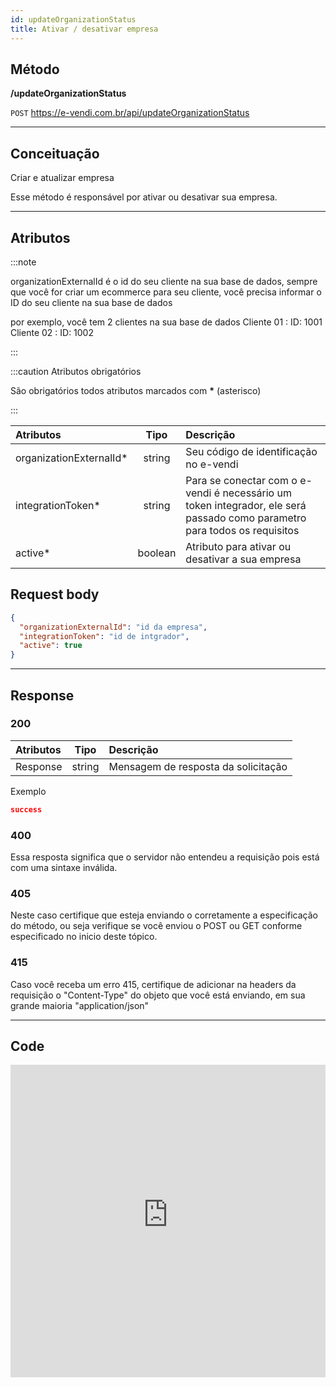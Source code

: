 ```yaml
---
id: updateOrganizationStatus
title: Ativar / desativar empresa
---
```


## Método

**/updateOrganizationStatus**

`POST` https://e-vendi.com.br/api/updateOrganizationStatus

---

## Conceituação

Criar e atualizar empresa

Esse método é responsável por ativar ou desativar sua empresa.

---

## Atributos

:::note

organizationExternalId é o id do seu cliente na sua base de dados, sempre que você for criar um ecommerce para seu cliente, você precisa informar o ID do seu cliente na sua base de dados

por exemplo, você tem 2 clientes na sua base de dados Cliente 01 : ID: 1001 Cliente 02 : ID: 1002

:::

:::caution Atributos obrigatórios

São obrigatórios todos atributos marcados com **\*** (asterisco)

:::

| Atributos | Tipo | Descrição |
| :-- | :-: | :-- |
| organizationExternalId\* | string | Seu código de identificação no e-vendi |
| integrationToken\* | string | Para se conectar com o e-vendi é necessário um token integrador, ele será passado como parametro para todos os requisitos |
| active\* | boolean | Atributo para ativar ou desativar a sua empresa |

## Request body

```json
{
  "organizationExternalId": "id da empresa",
  "integrationToken": "id de intgrador",
  "active": true
}
```

---

## Response

### 200

| Atributos |  Tipo  | Descrição                           |
| :-------- | :----: | :---------------------------------- |
| Response  | string | Mensagem de resposta da solicitação |

Exemplo

```json
success
```

### 400

Essa resposta significa que o servidor não entendeu a requisição pois está com uma sintaxe inválida.

### 405

Neste caso certifique que esteja enviando o corretamente a especificação do método, ou seja verifique se você enviou o POST ou GET conforme especificado no inicio deste tópico.

### 415

Caso você receba um erro 415, certifique de adicionar na headers da requisição o "Content-Type" do objeto que você está enviando, em sua grande maioria "application/json"

---

## Code

<iframe src="https://raw.githubusercontent.com/e-vendi/e-vendi-docs/main/json-examples/updateOrganizationStatus.json" frameborder="0" scrolling="no" width="100%" height="500px" seamless></iframe>
